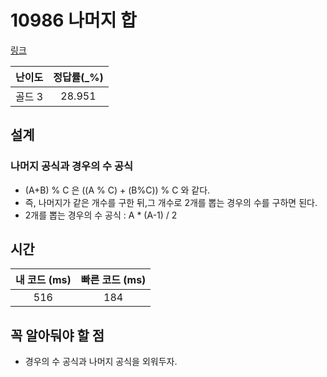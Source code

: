 # 10986 나머지 합

[링크](https://www.acmicpc.net/problem/10986)

| 난이도 | 정답률(\_%) |
|:--:|:--------:|
|  골드 3  |  28.951  |

## 설계

### 나머지 공식과 경우의 수 공식
- (A+B) % C 은 ((A % C) + (B%C)) % C 와 같다.
- 즉, 나머지가 같은 개수를 구한 뒤,그 개수로 2개를 뽑는 경우의 수를 구하면 된다.
- 2개를 뽑는 경우의 수 공식 : A * (A-1) / 2



## 시간

| 내 코드 (ms) | 빠른 코드 (ms) |
|:---------:|:----------:|
|    516    |      184      |

## 꼭 알아둬야 할 점
- 경우의 수 공식과 나머지 공식을 외워두자.
